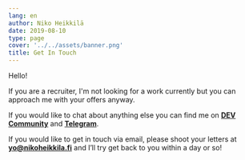 ```yaml
---
lang: en
author: Niko Heikkilä
date: 2019-08-10
type: page
cover: '../../assets/banner.png'
title: Get In Touch
---
```


Hello!

If you are a recruiter, I'm not looking for a work currently but you can approach me with your offers anyway.

If you would like to chat about anything else you can find me on [**DEV Community**](https://dev.to/nikoheikkila) and [**Telegram**](https://t.me/nikoheikkila).

If you would like to get in touch via email, please shoot your letters at **<yo@nikoheikkila.fi>** and I’ll try get back to you within a day or so!
